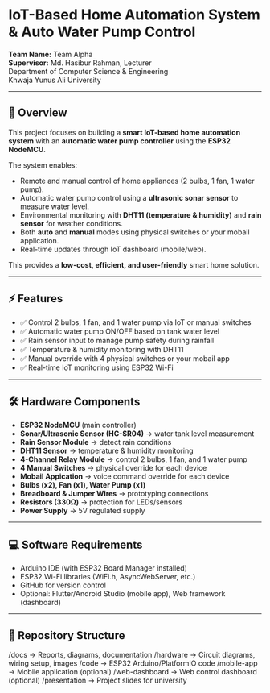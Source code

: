 # IoT-Based Home Automation System & Auto Water Pump Control

**Team Name:** Team Alpha  
**Supervisor:** Md. Hasibur Rahman, Lecturer  
Department of Computer Science & Engineering  
Khwaja Yunus Ali University  

---

## 📖 Overview
This project focuses on building a **smart IoT-based home automation system** with an **automatic water pump controller** using the **ESP32 NodeMCU**.  

The system enables:
- Remote and manual control of home appliances (2 bulbs, 1 fan, 1 water pump).  
- Automatic water pump control using a **ultrasonic sonar sensor** to measure water level.  
- Environmental monitoring with **DHT11 (temperature & humidity)** and **rain sensor** for weather conditions.  
- Both **auto** and **manual** modes using physical switches or your mobail application.  
- Real-time updates through IoT dashboard (mobile/web).  

This provides a **low-cost, efficient, and user-friendly** smart home solution.  

---

## ⚡ Features
- ✅ Control 2 bulbs, 1 fan, and 1 water pump via IoT or manual switches  
- ✅ Automatic water pump ON/OFF based on tank water level  
- ✅ Rain sensor input to manage pump safety during rainfall  
- ✅ Temperature & humidity monitoring with DHT11  
- ✅ Manual override with 4 physical switches or your mobail app 
- ✅ Real-time IoT monitoring using ESP32 Wi-Fi  

---

## 🛠 Hardware Components
- **ESP32 NodeMCU** (main controller)  
- **Sonar/Ultrasonic Sensor (HC-SR04)** → water tank level measurement  
- **Rain Sensor Module** → detect rain conditions  
- **DHT11 Sensor** → temperature & humidity monitoring  
- **4-Channel Relay Module** → control 2 bulbs, 1 fan, and 1 water pump  
- **4 Manual Switches** → physical override for each device
- **Mobail Appication** → voice command override for each device 
- **Bulbs (x2), Fan (x1), Water Pump (x1)**  
- **Breadboard & Jumper Wires** → prototyping connections  
- **Resistors (330Ω)** → protection for LEDs/sensors  
- **Power Supply** → 5V regulated supply  

---

## 💻 Software Requirements
- Arduino IDE (with ESP32 Board Manager installed)  
- ESP32 Wi-Fi libraries (WiFi.h, AsyncWebServer, etc.)  
- GitHub for version control  
- Optional: Flutter/Android Studio (mobile app), Web framework (dashboard)  

---

## 📂 Repository Structure
/docs → Reports, diagrams, documentation
/hardware → Circuit diagrams, wiring setup, images
/code → ESP32 Arduino/PlatformIO code
/mobile-app → Mobile application (optional)
/web-dashboard → Web control dashboard (optional)
/presentation → Project slides for university
